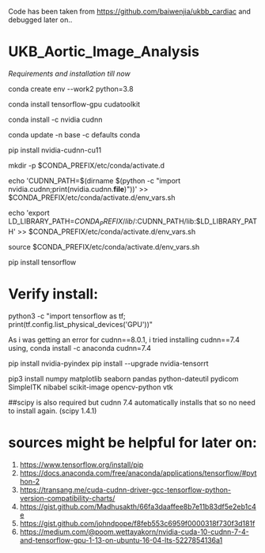 Code has been taken from https://github.com/baiwenjia/ukbb_cardiac and debugged later on..

# UKB_Aortic_Image_Analysis
*Requirements and installation till now* 

conda create env --work2 python=3.8

conda install tensorflow-gpu cudatoolkit

conda install -c nvidia cudnn 

conda update -n base -c defaults conda

pip install nvidia-cudnn-cu11

mkdir -p $CONDA_PREFIX/etc/conda/activate.d

echo 'CUDNN_PATH=$(dirname $(python -c "import nvidia.cudnn;print(nvidia.cudnn.__file__)"))' >> $CONDA_PREFIX/etc/conda/activate.d/env_vars.sh

echo 'export LD_LIBRARY_PATH=$CONDA_PREFIX/lib/:$CUDNN_PATH/lib:$LD_LIBRARY_PATH' >> $CONDA_PREFIX/etc/conda/activate.d/env_vars.sh

source $CONDA_PREFIX/etc/conda/activate.d/env_vars.sh

pip install tensorflow 

# Verify install:
python3 -c "import tensorflow as tf; print(tf.config.list_physical_devices('GPU'))"

As i was getting an error for cudnn==8.0.1, i tried installing cudnn==7.4 using, 
conda install -c anaconda cudnn=7.4

pip install nvidia-pyindex
pip install --upgrade nvidia-tensorrt

pip3 install numpy matplotlib seaborn pandas python-dateutil pydicom SimpleITK nibabel scikit-image opencv-python vtk

##scipy is also required but cudnn 7.4 automatically installs that so no need to install again. (scipy 1.4.1)

# sources might be helpful for later on:
1. https://www.tensorflow.org/install/pip
2. https://docs.anaconda.com/free/anaconda/applications/tensorflow/#python-2
3. https://transang.me/cuda-cudnn-driver-gcc-tensorflow-python-version-compatibility-charts/
4. https://gist.github.com/Madhusakth/66fa3daaffee8b7e11b83df5e2eb1c4e
5. https://gist.github.com/johndpope/f8feb553c6959f0000318f730f3d181f
6. https://medium.com/@poom.wettayakorn/nvidia-cuda-10-cudnn-7-4-and-tensorflow-gpu-1-13-on-ubuntu-16-04-lts-5227854136a1
